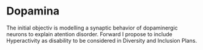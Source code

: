 # Dopamina
The initial objectiv is modelling a synaptic behavior of dopaminergic neurons to explain atention disorder.
Forward I propose to include Hyperactivity as disability to be considered in Diversity and Inclusion Plans.

